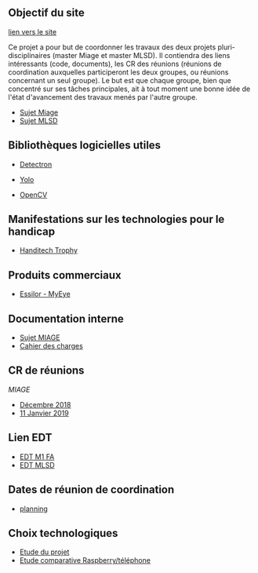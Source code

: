 ## Objectif du site 

[lien vers le site](https://frole.github.io/AI4Eye/)

Ce projet a pour but de coordonner les travaux des deux projets pluri-disciplinaires (master Miage et master MLSD).
Il contiendra des liens intéressants (code, documents), les CR des réunions (réunions de coordination auxquelles participeront les deux groupes, ou réunions concernant un seul groupe). Le but est que chaque groupe, bien que concentré sur ses tâches principales, ait à tout moment une bonne idée de l'état d'avancement des travaux menés par l'autre groupe.

- [Sujet Miage](http://ajouterlienverspdf)
- [Sujet MLSD](http://ajouterlienverspdf)


## Bibliothèques logicielles utiles 

- [Detectron](https://research.fb.com/downloads/detectron/)

- [Yolo](https://pjreddie.com/darknet/yolo/)

- [OpenCV](https://opencv.org/)

## Manifestations sur les technologies pour le handicap

- [Handitech Trophy](https://www.lahanditech.fr/les-trophees-2018)

## Produits commerciaux

- [Essilor - MyEye](http://www.myeye.fr/)

## Documentation interne

- [Sujet MIAGE](https://github.com/frole/AI4Eye/wiki/Sujet-PPD-MIAGE)
- [Cahier des charges](https://github.com/frole/AI4Eye/wiki/Cahier-des-charges-au-11-janvier-2019)


## CR de réunions 

*MIAGE*
- [Décembre 2018](https://github.com/frole/AI4Eye/wiki/Compte-Rendu-Réunion-de-décembre-2018-(MIAGE))
- [11 Janvier 2019](https://github.com/frole/AI4Eye/wiki/Compte-Rendu-Réunion-du-11-janvier-2019-(MIAGE))

## Lien EDT

- [EDT M1 FA](https://docs.google.com/spreadsheets/d/1wB4t0gcnPInfgMxZQyyE9UBLyZYyGP6lRhNj07fwJjM/edit#gid=0)
- [EDT MLSD]()


## Dates de réunion de coordination

- [planning](https://docs.google.com/spreadsheets/d/1F2co_AUr76TpUOEI7Lyake-v93tIqCdd_QtP_RWQyJI/edit?usp=sharing)

## Choix technologiques

- [Etude du projet](https://github.com/frole/AI4Eye/wiki/Etude-du-projet)
- [Etude comparative Raspberry/téléphone](https://github.com/frole/AI4Eye/wiki/Comparatif-RaspBerry-PI---Téléphone-mobile-14-février-2019)




